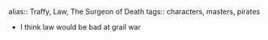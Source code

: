 alias:: Traffy, Law, The Surgeon of Death
tags:: characters, masters, pirates

- I think law would be bad at grail war